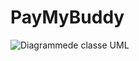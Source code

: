 # PayMyBuddy
![Diagrammede classe UML](https://user-images.githubusercontent.com/94007879/172392663-fad4ebcd-c110-48ed-a567-062bc5d5cde4.png)
